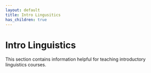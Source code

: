 ```yaml
---
layout: default
title: Intro Lingusitics
has_children: true
---
```

# Intro Linguistics
This section contains information helpful for teaching introductory linguistics courses.
